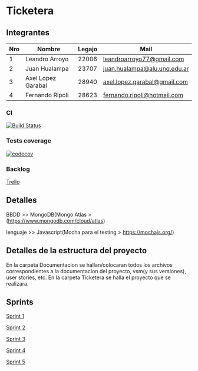 # Ticketera

## Integrantes
Nro | Nombre | Legajo | Mail
----|--------|--------|------
1 | Leandro Arroyo | 22006 | leandroarroyo77@gmail.com
2 | Juan Hualampa | 23707 | juan.hualampa@alu.unq.edu.ar
3 | Axel Lopez Garabal | 28940 | axel.lopez.garabal@gmail.com
4 | Fernando Ripoli | 28623 | fernando.ripoli@hotmail.com

### CI

[![Build Status](https://travis-ci.com/AxelLopezGarabal/iisoft_Ticketera.svg?branch=master)](https://travis-ci.com/AxelLopezGarabal/iisoft_Ticketera)

### Tests coverage

[![codecov](https://codecov.io/gh/juanhualampa/iisoft_Ticketera/branch/master/graph/badge.svg)](https://codecov.io/gh/juanhualampa/iisoft_Ticketera)

### Backlog
[Trello](https://trello.com/b/WCATcekV)


## Detalles
BBDD >> MongoDB(Mongo Atlas > (https://www.mongodb.com/cloud/atlas)

lenguaje >> Javascript(Mocha para el testing > https://mochajs.org/)


## Detalles de la estructura del proyecto

En la carpeta Documentacion se hallan/colocaran todos los archivos correspondientes a la documentacion del proyecto, vsm(y sus versiones), user stories, etc. En la carpeta Ticketera se halla el proyecto que se realizara.


## Sprints
[Sprint 1](Documentation/sprints/sprint1)

[Sprint 2](Documentation/sprints/sprint2)

[Sprint 3](Documentation/sprints/sprint3)

[Sprint 4](Documentation/sprints/sprint4)

[Sprint 5](Documentation/sprints/sprint5)

